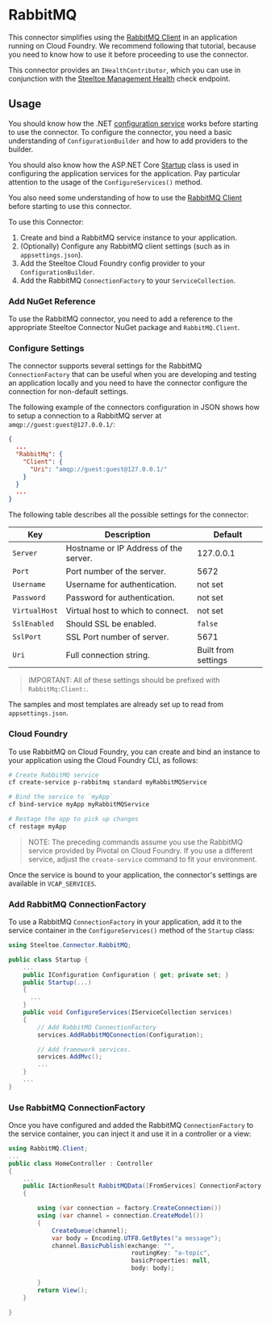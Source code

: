 # RabbitMQ

This connector simplifies using the [RabbitMQ Client](https://www.rabbitmq.com/tutorials/tutorial-one-dotnet.html) in an application running on Cloud Foundry. We recommend following that tutorial, because you need to know how to use it before proceeding to use the connector.

This connector provides an `IHealthContributor`, which you can use in conjunction with the [Steeltoe Management Health](/docs/3/management/health) check endpoint.

## Usage

You should know how the .NET [configuration service](https://docs.microsoft.com/en-us/aspnet/core/fundamentals/configuration) works before starting to use the connector. To configure the connector, you need a basic understanding of `ConfigurationBuilder` and how to add providers to the builder.

You should also know how the ASP.NET Core [Startup](https://docs.microsoft.com/en-us/aspnet/core/fundamentals/startup) class is used in configuring the application services for the application. Pay particular attention to the usage of the `ConfigureServices()` method.

You also need some understanding of how to use the [RabbitMQ Client](https://www.rabbitmq.com/tutorials/tutorial-one-dotnet.html) before starting to use this connector.

To use this Connector:

1. Create and bind a RabbitMQ service instance to your application.
1. (Optionally) Configure any RabbitMQ client settings (such as in `appsettings.json`).
1. Add the Steeltoe Cloud Foundry config provider to your `ConfigurationBuilder`.
1. Add the RabbitMQ `ConnectionFactory` to your `ServiceCollection`.

### Add NuGet Reference

To use the RabbitMQ connector, you need to add a reference to the appropriate Steeltoe Connector NuGet package and `RabbitMQ.Client`.

### Configure Settings

The connector supports several settings for the RabbitMQ `ConnectionFactory` that can be useful when you are developing and testing an application locally and you need to have the connector configure the connection for non-default settings.

The following example of the connectors configuration in JSON shows how to setup a connection to a RabbitMQ server at `amqp://guest:guest@127.0.0.1/`:

```json
{
  ...
  "RabbitMq": {
    "Client": {
      "Uri": "amqp://guest:guest@127.0.0.1/"
    }
  }
  ...
}
```

The following table describes all the possible settings for the connector:

| Key | Description | Default |
| --- | --- | --- |
| `Server` | Hostname or IP Address of the server. | 127.0.0.1 |
| `Port` | Port number of the server. | 5672 |
| `Username` | Username for authentication. | not set |
| `Password` | Password for authentication. | not set |
| `VirtualHost` | Virtual host to which to connect. | not set |
| `SslEnabled` | Should SSL be enabled. | `false` |
| `SslPort` | SSL Port number of server. | 5671 |
| `Uri` | Full connection string. | Built from settings |

>IMPORTANT: All of these settings should be prefixed with `RabbitMq:Client:`.

The samples and most templates are already set up to read from `appsettings.json`.

### Cloud Foundry

To use RabbitMQ on Cloud Foundry, you can create and bind an instance to your application using the Cloud Foundry CLI, as follows:

```bash
# Create RabbitMQ service
cf create-service p-rabbitmq standard myRabbitMQService

# Bind the service to `myApp`
cf bind-service myApp myRabbitMQService

# Restage the app to pick up changes
cf restage myApp
```

>NOTE: The preceding commands assume you use the RabbitMQ service provided by Pivotal on Cloud Foundry. If you use a different service, adjust the `create-service` command to fit your environment.

Once the service is bound to your application, the connector's settings are available in `VCAP_SERVICES`.

### Add RabbitMQ ConnectionFactory

To use a RabbitMQ `ConnectionFactory` in your application, add it to the service container in the `ConfigureServices()` method of the `Startup` class:

```csharp
using Steeltoe.Connector.RabbitMQ;

public class Startup {
    ...
    public IConfiguration Configuration { get; private set; }
    public Startup(...)
    {
      ...
    }
    public void ConfigureServices(IServiceCollection services)
    {
        // Add RabbitMQ ConnectionFactory
        services.AddRabbitMQConnection(Configuration);

        // Add framework services.
        services.AddMvc();
        ...
    }
    ...
}
```

### Use RabbitMQ ConnectionFactory

Once you have configured and added the RabbitMQ `ConnectionFactory` to the service container, you can inject it and use it in a controller or a view:

```csharp
using RabbitMQ.Client;
...
public class HomeController : Controller
{
    ...
    public IActionResult RabbitMQData([FromServices] ConnectionFactory factory)
    {

        using (var connection = factory.CreateConnection())
        using (var channel = connection.CreateModel())
        {
            CreateQueue(channel);
            var body = Encoding.UTF8.GetBytes("a message");
            channel.BasicPublish(exchange: "",
                                  routingKey: "a-topic",
                                  basicProperties: null,
                                  body: body);

        }
        return View();
    }

}
```
